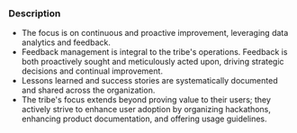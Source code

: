 ### Description

-   The focus is on continuous and proactive improvement, leveraging data analytics and feedback.
-   Feedback management is integral to the tribe's operations. Feedback is both proactively sought and meticulously acted upon, driving strategic decisions and continual improvement.
-   Lessons learned and success stories are systematically documented and shared across the organization.
-   The tribe's focus extends beyond proving value to their users; they actively strive to enhance user adoption by organizing hackathons, enhancing product documentation, and offering usage guidelines.
